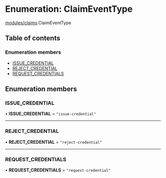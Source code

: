 # Enumeration: ClaimEventType

[modules/claims](../modules/modules_claims.md).ClaimEventType

## Table of contents

### Enumeration members

- [ISSUE\_CREDENTIAL](modules_claims.ClaimEventType.md#issue_credential)
- [REJECT\_CREDENTIAL](modules_claims.ClaimEventType.md#reject_credential)
- [REQUEST\_CREDENTIALS](modules_claims.ClaimEventType.md#request_credentials)

## Enumeration members

### ISSUE\_CREDENTIAL

• **ISSUE\_CREDENTIAL** = `"issue-credential"`

___

### REJECT\_CREDENTIAL

• **REJECT\_CREDENTIAL** = `"reject-credential"`

___

### REQUEST\_CREDENTIALS

• **REQUEST\_CREDENTIALS** = `"request-credential"`
